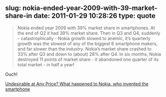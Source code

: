 slug: nokia-ended-year-2009-with-39-market-share-in
date: 2011-01-29 10:28:26
type: quote
---

> Nokia ended year 2009 with 39% market share in smartphones. At the end of Q2 it had 39% market share. Then in Q3 and Q4, suddenly - catastrophically - Nokia growth slowed to anemic, it’s quarterly growth was the slowest of any of the biggest 6 smartphone makers, and far slower than the industry. Nokia’s market share crashed to 33% after Q3 and down to (about) 28% after Q4. In six months, Nokia destroyed 11 points of market share - it abandoned one quarter of its total market - in half a year!

Ouch!

 [Undesirable at Any Price? What happened to Nokia, who invented the smartphone](http://communities-dominate.blogs.com/brands/2011/01/undesirable-at-any-price-what-happened-to-nokia-who-invented-the-smartphone.html)
